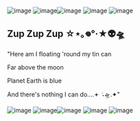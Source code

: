 ![image](https://github.com/user-attachments/assets/8691e87b-9977-42f8-a1e5-fc373d84ce74) ![image](https://github.com/user-attachments/assets/c97a182e-b3e3-47c2-a8fd-7d33c49697f1)![image](https://github.com/user-attachments/assets/6dcf5ec8-960d-41ef-9850-fa0b4f2634a0) ![image](https://github.com/user-attachments/assets/91c087a9-130e-4ed3-9842-379139cbb504) ![image](https://github.com/user-attachments/assets/c237e2cf-fc97-4222-9e6c-9ce76927cd3b)
## Zup Zup Zup ☆⋆｡𖦹°‧★👽🛸

"Here am I floating 'round my tin can 

Far above the moon 

Planet Earth is blue 

And there's nothing I can do....𖥔 ݁ ˖🛸.✦"

 

![image](https://github.com/user-attachments/assets/8691e87b-9977-42f8-a1e5-fc373d84ce74) ![image](https://github.com/user-attachments/assets/c97a182e-b3e3-47c2-a8fd-7d33c49697f1)![image](https://github.com/user-attachments/assets/6dcf5ec8-960d-41ef-9850-fa0b4f2634a0) ![image](https://github.com/user-attachments/assets/91c087a9-130e-4ed3-9842-379139cbb504) ![image](https://github.com/user-attachments/assets/c237e2cf-fc97-4222-9e6c-9ce76927cd3b)

